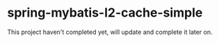 # spring-mybatis-l2-cache-simple

This project haven't completed yet, will update and complete it later on.
